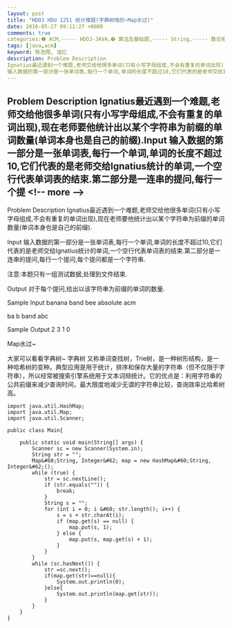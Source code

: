 ```yaml
---
layout: post
title: "HDOJ HDU 1251 统计难题(字典树啥的~Map水过)"
date: 2016-05-27 09:11:27 +0800
comments: true
categories:❶ ACM,----- HDOJ-JAVA,❺ 算法及基础题,----- String,----- 数论相关/树
tags: [java,acm]
keyword: 陈浩翔, 谙忆
description: Problem Description 
Ignatius最近遇到一个难题,老师交给他很多单词(只有小写字母组成,不会有重复的单词出现),现在老师要他统计出以某个字符串为前缀的单词数量(单词本身也是自己的前缀).Input 
输入数据的第一部分是一张单词表,每行一个单词,单词的长度不超过10,它们代表的是老师交给Ignatius统计的单词,一个空行代表单词表的结束.第二部分是一连串的提问,每行一个提 
---
```



Problem Description 
Ignatius最近遇到一个难题,老师交给他很多单词(只有小写字母组成,不会有重复的单词出现),现在老师要他统计出以某个字符串为前缀的单词数量(单词本身也是自己的前缀).Input 
输入数据的第一部分是一张单词表,每行一个单词,单词的长度不超过10,它们代表的是老师交给Ignatius统计的单词,一个空行代表单词表的结束.第二部分是一连串的提问,每行一个提
&#60;!-- more --&#62;
----------

Problem Description
Ignatius最近遇到一个难题,老师交给他很多单词(只有小写字母组成,不会有重复的单词出现),现在老师要他统计出以某个字符串为前缀的单词数量(单词本身也是自己的前缀).

 

Input
输入数据的第一部分是一张单词表,每行一个单词,单词的长度不超过10,它们代表的是老师交给Ignatius统计的单词,一个空行代表单词表的结束.第二部分是一连串的提问,每行一个提问,每个提问都是一个字符串.

注意:本题只有一组测试数据,处理到文件结束.

 

Output
对于每个提问,给出以该字符串为前缀的单词的数量.

 

Sample Input
banana
band
bee
absolute
acm

ba
b
band
abc
 

Sample Output
2
3
1
0


Map水过~

大家可以看看字典树~
字典树 又称单词查找树，Trie树，是一种树形结构，是一种哈希树的变种。典型应用是用于统计，排序和保存大量的字符串（但不仅限于字符串），所以经常被搜索引擎系统用于文本词频统计。它的优点是：利用字符串的公共前缀来减少查询时间，最大限度地减少无谓的字符串比较，查询效率比哈希树高。


```
import java.util.HashMap;
import java.util.Map;
import java.util.Scanner;

public class Main{

	public static void main(String[] args) {
		Scanner sc = new Scanner(System.in);
		String str = "";
		Map&#60;String, Integer&#62; map = new HashMap&#60;String, Integer&#62;();
		while (true) {
			str = sc.nextLine();
			if (str.equals("")) {
				break;
			}
			String s = "";
			for (int i = 0; i &#60; str.length(); i++) {
				s = s + str.charAt(i);
				if (map.get(s) == null) {
					map.put(s, 1);
				} else {
					map.put(s, map.get(s) + 1);
				}
			}
		}
		while (sc.hasNext()) {
			str =sc.next();
			if(map.get(str)==null){
				System.out.println(0);
			}else{
				System.out.println(map.get(str));
			}
		}
	}
}

```